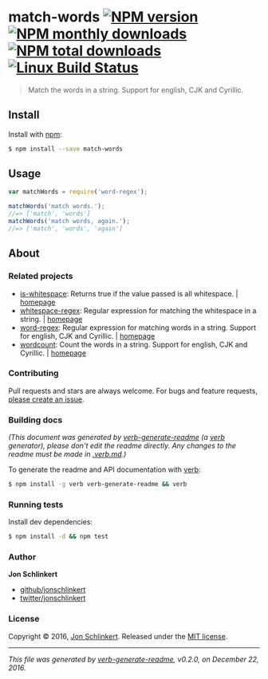 # match-words [![NPM version](https://img.shields.io/npm/v/match-words.svg?style=flat)](https://www.npmjs.com/package/match-words) [![NPM monthly downloads](https://img.shields.io/npm/dm/match-words.svg?style=flat)](https://npmjs.org/package/match-words)  [![NPM total downloads](https://img.shields.io/npm/dt/match-words.svg?style=flat)](https://npmjs.org/package/match-words) [![Linux Build Status](https://img.shields.io/travis/jonschlinkert/match-words.svg?style=flat&label=Travis)](https://travis-ci.org/jonschlinkert/match-words)

> Match the words in a string. Support for english, CJK and Cyrillic.

## Install

Install with [npm](https://www.npmjs.com/):

```sh
$ npm install --save match-words
```

## Usage

```js
var matchWords = require('word-regex');

matchWords('match words.');
//=> ['match', 'words']
matchWords('match words, again.');
//=> ['match', 'words', 'again']
```

## About

### Related projects

* [is-whitespace](https://www.npmjs.com/package/is-whitespace): Returns true if the value passed is all whitespace. | [homepage](https://github.com/jonschlinkert/is-whitespace "Returns true if the value passed is all whitespace.")
* [whitespace-regex](https://www.npmjs.com/package/whitespace-regex): Regular expression for matching the whitespace in a string. | [homepage](https://github.com/regexps/whitespace-regex "Regular expression for matching the whitespace in a string.")
* [word-regex](https://www.npmjs.com/package/word-regex): Regular expression for matching words in a string. Support for english, CJK and Cyrillic. | [homepage](https://github.com/regexps/word-regex "Regular expression for matching words in a string. Support for english, CJK and Cyrillic.")
* [wordcount](https://www.npmjs.com/package/wordcount): Count the words in a string. Support for english, CJK and Cyrillic. | [homepage](https://github.com/jonschlinkert/wordcount "Count the words in a string. Support for english, CJK and Cyrillic.")

### Contributing

Pull requests and stars are always welcome. For bugs and feature requests, [please create an issue](../../issues/new).

### Building docs

_(This document was generated by [verb-generate-readme](https://github.com/verbose/verb-generate-readme) (a [verb](https://github.com/verbose/verb) generator), please don't edit the readme directly. Any changes to the readme must be made in [.verb.md](.verb.md).)_

To generate the readme and API documentation with [verb](https://github.com/verbose/verb):

```sh
$ npm install -g verb verb-generate-readme && verb
```

### Running tests

Install dev dependencies:

```sh
$ npm install -d && npm test
```

### Author

**Jon Schlinkert**

* [github/jonschlinkert](https://github.com/jonschlinkert)
* [twitter/jonschlinkert](http://twitter.com/jonschlinkert)

### License

Copyright © 2016, [Jon Schlinkert](https://github.com/jonschlinkert).
Released under the [MIT license](https://github.com/jonschlinkert/match-words/blob/master/LICENSE).

***

_This file was generated by [verb-generate-readme](https://github.com/verbose/verb-generate-readme), v0.2.0, on December 22, 2016._